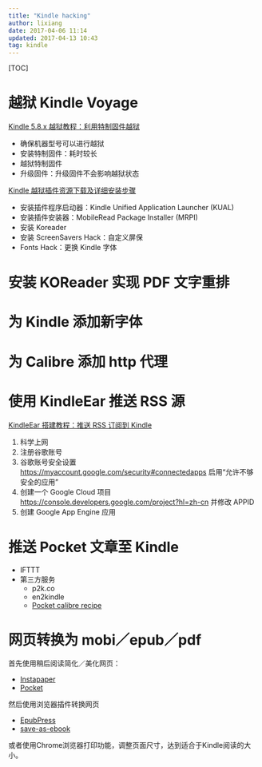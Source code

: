 ```yaml
---
title: "Kindle hacking"
author: lixiang
date: 2017-04-06 11:14
updated: 2017-04-13 10:43
tag: kindle
---
```


[TOC]

# 越狱 Kindle Voyage

[Kindle 5.8.x 越狱教程：利用特制固件越狱](https://kindlefere.com/post/410.html)

* 确保机器型号可以进行越狱
* 安装特制固件：耗时较长
* 越狱特制固件
* 升级固件：升级固件不会影响越狱状态

[Kindle 越狱插件资源下载及详细安装步骤](https://kindlefere.com/post/311.html)

* 安装插件程序启动器：Kindle Unified Application Launcher (KUAL)
* 安装插件安装器：MobileRead Package Installer (MRPI)
* 安装 Koreader
* 安装 ScreenSavers Hack：自定义屏保
* Fonts Hack：更换 Kindle 字体

# 安装 KOReader 实现 PDF 文字重排

# 为 Kindle 添加新字体

# 为 Calibre 添加 http 代理

# 使用 KindleEar 推送 RSS 源

[KindleEar 搭建教程：推送 RSS 订阅到 Kindle](https://kindlefere.com/post/19.html)

1. 科学上网
2. 注册谷歌账号
3. 谷歌账号安全设置 https://myaccount.google.com/security#connectedapps 启用“允许不够安全的应用”
4. 创建一个 Google Cloud 项目 https://console.developers.google.com/project?hl=zh-cn 并修改 APPID
5. 创建 Google App Engine 应用

# 推送 Pocket 文章至 Kindle

* IFTTT
* 第三方服务
  * p2k.co
  * en2kindle
  * [Pocket calibre recipe](https://github.com/onlyhavecans/ReadItLater-Calibre-Plugin)
# 网页转换为 mobi／epub／pdf

首先使用稍后阅读简化／美化网页：

* [Instapaper](https://www.instapaper.com/)
* [Pocket](https://www.pocket.com/)

然后使用浏览器插件转换网页

* [EpubPress](https://epub.press/)
* [save-as-ebook](https://github.com/alexadam/save-as-ebook)

或者使用Chrome浏览器打印功能，调整页面尺寸，达到适合于Kindle阅读的大小。
